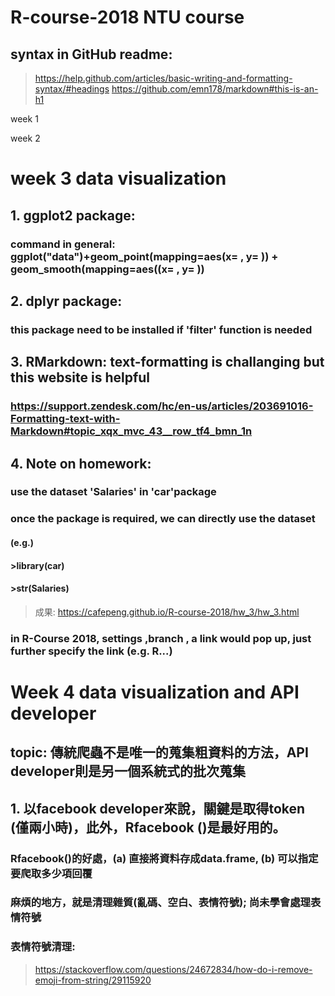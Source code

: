 # R-course-2018 NTU course
## syntax in GitHub readme: 
> https://help.github.com/articles/basic-writing-and-formatting-syntax/#headings
> https://github.com/emn178/markdown#this-is-an-h1

week 1

week 2


# week 3 data visualization
## 1. ggplot2 package: 
### command in general: ggplot("data")+geom_point(mapping=aes(x= , y= )) + geom_smooth(mapping=aes((x= , y= )) 
## 2. dplyr package:
### this package need to be installed if 'filter' function is needed
## 3. RMarkdown: text-formatting is challanging but this website is helpful 
### https://support.zendesk.com/hc/en-us/articles/203691016-Formatting-text-with-Markdown#topic_xqx_mvc_43__row_tf4_bmn_1n
## 4. Note on homework:
### use the dataset 'Salaries' in 'car'package
### once the package is required, we can directly use the dataset
#### (e.g.)
#### >library(car)
#### >str(Salaries)

> 成果: https://cafepeng.github.io/R-course-2018/hw_3/hw_3.html
### in R-Course 2018, settings ,branch , a link would pop up, just further specify the link (e.g. R...)

# Week 4 data visualization and API developer
## topic: 傳統爬蟲不是唯一的蒐集粗資料的方法，API developer則是另一個系統式的批次蒐集
## 1. 以facebook developer來說，關鍵是取得token (僅兩小時)，此外，Rfacebook ()是最好用的。
### Rfacebook()的好處，(a) 直接將資料存成data.frame, (b) 可以指定要爬取多少項回覆 
### 麻煩的地方，就是清理雜質(亂碼、空白、表情符號); 尚未學會處理表情符號 
### 表情符號清理: 
> https://stackoverflow.com/questions/24672834/how-do-i-remove-emoji-from-string/29115920
